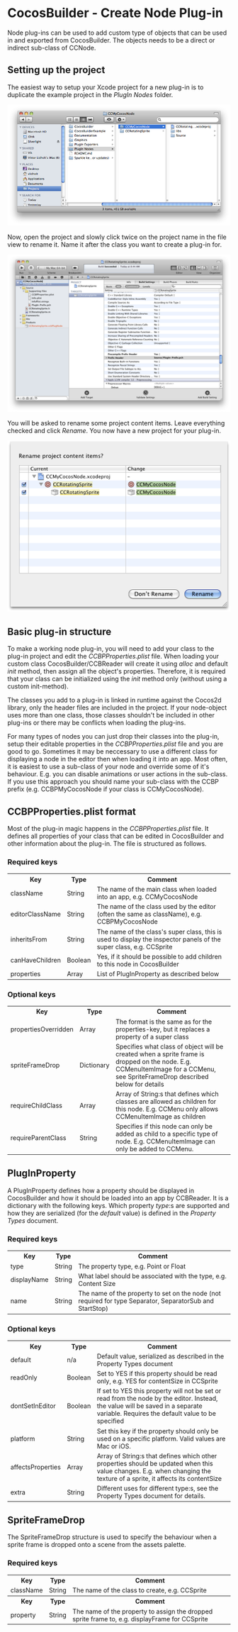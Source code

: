 # CocosBuilder - Create Node Plug-in

Node plug-ins can be used to add custom type of objects that can be used in and exported from CocosBuilder. The objects needs to be a direct or indirect sub-class of CCNode.


## Setting up the project

The easiest way to setup your Xcode project for a new plug-in is to duplicate the example project in the _PlugIn Nodes_ folder.

![Duplicate example folder](plugin-node-1.png)

Now, open the project and slowly click twice on the project name in the file view to rename it. Name it after the class you want to create a plug-in for.

![Rename project](plugin-node-2.png)

You will be asked to rename some project content items. Leave everything checked and click _Rename_. You now have a new project for your plug-in.

![Rename content items](plugin-node-3.png)


## Basic plug-in structure

To make a working node plug-in, you will need to add your class to the plug-in project and edit the _CCBPProperties.plist_ file. When loading your custom class CocosBuilder/CCBReader will create it using _alloc_ and default _init_ method, then assign all the object's properties. Therefore, it is required that your class can be initialized using the _init_ method only (without using a custom init-method).

The classes you add to a plug-in is linked in runtime against the Cocos2d library, only the header files are included in the project. If your node-object uses more than one class, those classes shouldn't be included in other plug-ins or there may be conflicts when loading the plug-ins.

For many types of nodes you can just drop their classes into the plug-in, setup their editable properties in the _CCBPProperties.plist_ file and you are good to go. Sometimes it may be neccessary to use a different class for displaying a node in the editor then when loading it into an app. Most often, it is easiest to use a sub-class of your node and override some of it's behaviour. E.g. you can disable animations or user actions in the sub-class. If you use this approach you should name your sub-class with the CCBP prefix (e.g. CCBPMyCocosNode if your class is CCMyCocosNode).


## CCBPProperties.plist format

Most of the plug-in magic happens in the _CCBPProperties.plist_ file. It defines all properties of your class that can be edited in CocosBuilder and other information about the plug-in. The file is structured as follows.


### Required keys

<table>
    <tr>
        <th>Key</th><th>Type</th><th>Comment</th>
    </tr>
    <tr>
        <td>className</td><td>String</td><td>The name of the main class when loaded into an app, e.g. CCMyCocosNode</td>
    </tr>
    <tr>
        <td>editorClassName</td><td>String</td><td>The name of the class used by the editor (often the same as className), e.g. CCBPMyCocosNode</td>
    </tr>
    <tr>
        <td>inheritsFrom</td><td>String</td><td>The name of the class's super class, this is used to display the inspector panels of the super class, e.g. CCSprite</td>
    </tr>
    <tr>
        <td>canHaveChildren</td><td>Boolean</td><td>Yes, if it should be possible to add children to this node in CocosBuilder</td>
    </tr>
    <tr>
        <td>properties</td><td>Array</td><td>List of PlugInProperty as described below</td>
    </tr>
</table>


### Optional keys

<table>
    <tr>
        <th>Key</th><th>Type</th><th>Comment</th>
    </tr>
    <tr>
        <td>propertiesOverridden</td><td>Array</td><td>The format is the same as for the properties-key, but it replaces a property of a super class</td>
    </tr>
    <tr>
        <td>spriteFrameDrop</td><td>Dictionary</td><td>Specifies what class of object will be created when a sprite frame is dropped on the node. E.g. CCMenuItemImage for a CCMenu, see SpriteFrameDrop described below for details</td>
    </tr>
    <tr>
        <td>requireChildClass</td><td>Array</td><td>Array of String:s that defines which classes are allowed as children for this node. E.g. CCMenu only allows CCMenuItemImage as children</td>
    </tr>
    <tr>
        <td>requireParentClass</td><td>String</td><td>Specifies if this node can only be added as child to a specific type of node. E.g. CCMenuItemImage can only be added to CCMenu.</td>
    </tr>
</table>


## PlugInProperty

A PlugInProperty defines how a property should be displayed in CocosBuilder and how it should be loaded into an app by CCBReader. It is a dictionary with the following keys. Which property _type_:s are supported and how they are serialized (for the _default_ value) is defined in the _Property Types_ document.

### Required keys

<table>
    <tr>
        <th>Key</th><th>Type</th><th>Comment</th>
    </tr>
    <tr>
        <td>type</td><td>String</td><td>The property type, e.g. Point or Float</td>
    </tr>
    <tr>
        <td>displayName</td><td>String</td><td>What label should be associated with the type, e.g. Content Size</td>
    </tr>
    <tr>
        <td>name</td><td>String</td><td>The name of the property to set on the node (not required for type Separator, SeparatorSub and StartStop)</td>
    </tr>
</table>

### Optional keys

<table>
    <tr>
        <th>Key</th><th>Type</th><th>Comment</th>
    </tr>
    <tr>
        <td>default</td><td>n/a</td><td>Default value, serialized as described in the Property Types document</td>
    </tr>
    <tr>
        <td>readOnly</td><td>Boolean</td><td>Set to YES if this property should be read only, e.g. YES for contentSize in CCSprite</td>
    </tr>
    <tr>
        <td>dontSetInEditor</td><td>Boolean</td><td>If set to YES this property will not be set or read from the node by the editor. Instead, the value will be saved in a separate variable. Requires the default value to be specified</td>
    </tr>
    <tr>
        <td>platform</td><td>String</td><td>Set this key if the property should only be used on a specific platform. Valid values are Mac or iOS.</td>
    </tr>
    <tr>
        <td>affectsProperties</td><td>Array</td><td>Array of String:s that defines which other properties should be updated when this value changes. E.g. when changing the texture of a sprite, it affects its contentSize</td>
    </tr>
    <tr>
        <td>extra</td><td>String</td><td>Different uses for different type:s, see the Property Types document for details.</td>
    </tr>
</table>


## SpriteFrameDrop

The SpriteFrameDrop structure is used to specify the behaviour when a sprite frame is dropped onto a scene from the assets palette.

### Required keys

<table>
    <tr>
        <th>Key</th><th>Type</th><th>Comment</th>
    </tr>
    <tr>
        <td>className</td><td>String</td><td>The name of the class to create, e.g. CCSprite</td>
    </tr>
    <tr>
        <th>Key</th><th>Type</th><th>Comment</th>
    </tr>
    <tr>
        <td>property</td><td>String</td><td>The name of the property to assign the dropped sprite frame to, e.g. displayFrame for CCSprite</td>
    </tr>
</table>